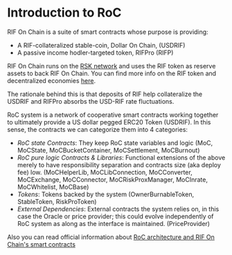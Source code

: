 # Introduction to RoC

RIF On Chain is a suite of smart contracts whose purpose is providing:

- A RIF-collateralized stable-coin, Dollar On Chain, (USDRIF)
- A passive income hodler-targeted token, RIFPro (RIFP)

RIF On Chain runs on the [RSK network](https://www.rsk.co/) and uses the RIF token as reserve assets to back RIF On Chain. You can find more info on the RIF token and decentralized economies [here](https://www.rifos.org/).

The rationale behind this is that deposits of RIF help collateralize the USDRIF and RIFPro absorbs the USD-RIF rate fluctuations.

RoC system is a network of cooperative smart contracts working together to ultimately provide a US dollar pegged ERC20 Token (USDRIF). In this sense, the contracts we can categorize them into 4 categories:

- _RoC state Contracts_: They keep RoC state variables and logic (MoC, MoCState, MoCBucketContainer, MoCSettlement, MoCBurnout)
- _RoC pure logic Contracts & Libraries_: Functional extensions of the above merely to have responsibility separation and contracts size (aka deploy fee) low. (MoCHelperLib, MoCLibConnection, MoCConverter, MoCExchange, MoCConnector, MoCRiskProxManager, MoCInrate, MoCWhitelist, MoCBase)
- _Tokens_: Tokens backed by the system (OwnerBurnableToken, StableToken, RiskProToken)
- _External Dependencies_: External contracts the system relies on, in this case the Oracle or price provider; this could evolve independently of RoC system as along as the interface is maintained. (PriceProvider)

Also you can read official information about [RoC architecture and RIF On Chain's smart contracts](../README.md)
